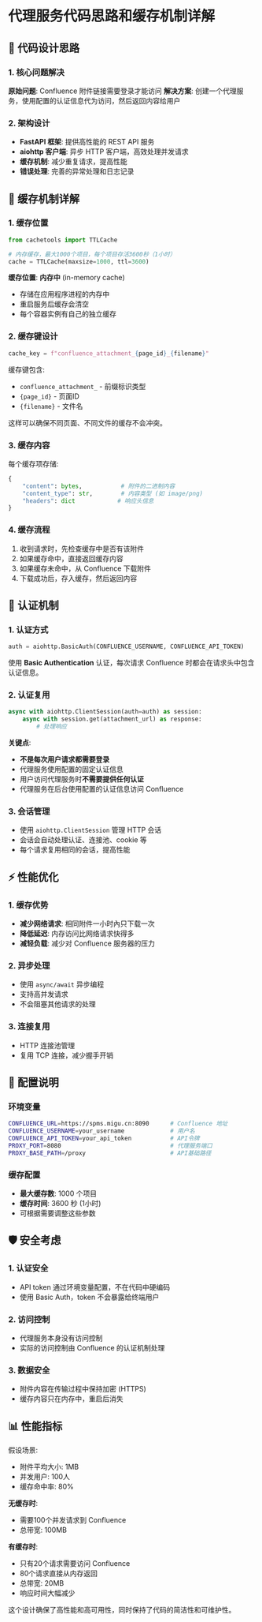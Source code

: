 # 代理服务代码思路和缓存机制详解

## 🧠 代码设计思路

### 1. 核心问题解决
**原始问题**: Confluence 附件链接需要登录才能访问
**解决方案**: 创建一个代理服务，使用配置的认证信息代为访问，然后返回内容给用户

### 2. 架构设计
- **FastAPI 框架**: 提供高性能的 REST API 服务
- **aiohttp 客户端**: 异步 HTTP 客户端，高效处理并发请求
- **缓存机制**: 减少重复请求，提高性能
- **错误处理**: 完善的异常处理和日志记录

## 💾 缓存机制详解

### 1. 缓存位置
```python
from cachetools import TTLCache

# 内存缓存，最大1000个项目，每个项目存活3600秒（1小时）
cache = TTLCache(maxsize=1000, ttl=3600)
```

**缓存位置**: **内存中** (in-memory cache)
- 存储在应用程序进程的内存中
- 重启服务后缓存会清空
- 每个容器实例有自己的独立缓存

### 2. 缓存键设计
```python
cache_key = f"confluence_attachment_{page_id}_{filename}"
```

缓存键包含:
- `confluence_attachment_` - 前缀标识类型
- `{page_id}` - 页面ID
- `{filename}` - 文件名

这样可以确保不同页面、不同文件的缓存不会冲突。

### 3. 缓存内容
每个缓存项存储:
```python
{
    "content": bytes,           # 附件的二进制内容
    "content_type": str,        # 内容类型 (如 image/png)
    "headers": dict            # 响应头信息
}
```

### 4. 缓存流程
1. 收到请求时，先检查缓存中是否有该附件
2. 如果缓存命中，直接返回缓存内容
3. 如果缓存未命中，从 Confluence 下载附件
4. 下载成功后，存入缓存，然后返回内容

## 🔐 认证机制

### 1. 认证方式
```python
auth = aiohttp.BasicAuth(CONFLUENCE_USERNAME, CONFLUENCE_API_TOKEN)
```

使用 **Basic Authentication** 认证，每次请求 Confluence 时都会在请求头中包含认证信息。

### 2. 认证复用
```python
async with aiohttp.ClientSession(auth=auth) as session:
    async with session.get(attachment_url) as response:
        # 处理响应
```

**关键点**: 
- **不是每次用户请求都需要登录**
- 代理服务使用配置的固定认证信息
- 用户访问代理服务时**不需要提供任何认证**
- 代理服务在后台使用配置的认证信息访问 Confluence

### 3. 会话管理
- 使用 `aiohttp.ClientSession` 管理 HTTP 会话
- 会话会自动处理认证、连接池、cookie 等
- 每个请求复用相同的会话，提高性能

## ⚡ 性能优化

### 1. 缓存优势
- **减少网络请求**: 相同附件一小时內只下载一次
- **降低延迟**: 内存访问比网络请求快得多
- **减轻负载**: 减少对 Confluence 服务器的压力

### 2. 异步处理
- 使用 `async/await` 异步编程
- 支持高并发请求
- 不会阻塞其他请求的处理

### 3. 连接复用
- HTTP 连接池管理
- 复用 TCP 连接，减少握手开销

## 🔧 配置说明

### 环境变量
```bash
CONFLUENCE_URL=https://spms.migu.cn:8090      # Confluence 地址
CONFLUENCE_USERNAME=your_username             # 用户名
CONFLUENCE_API_TOKEN=your_api_token           # API令牌
PROXY_PORT=8080                               # 代理服务端口
PROXY_BASE_PATH=/proxy                        # API基础路径
```

### 缓存配置
- **最大缓存数**: 1000 个项目
- **缓存时间**: 3600 秒 (1小时)
- 可根据需要调整这些参数

## 🛡️ 安全考虑

### 1. 认证安全
- API token 通过环境变量配置，不在代码中硬编码
- 使用 Basic Auth，token 不会暴露给终端用户

### 2. 访问控制
- 代理服务本身没有访问控制
- 实际的访问控制由 Confluence 的认证机制处理

### 3. 数据安全
- 附件内容在传输过程中保持加密 (HTTPS)
- 缓存内容只在内存中，重启后消失

## 📊 性能指标

假设场景:
- 附件平均大小: 1MB
- 并发用户: 100人
- 缓存命中率: 80%

**无缓存时**:
- 需要100个并发请求到 Confluence
- 总带宽: 100MB

**有缓存时**:
- 只有20个请求需要访问 Confluence
- 80个请求直接从内存返回
- 总带宽: 20MB
- 响应时间大幅减少

这个设计确保了高性能和高可用性，同时保持了代码的简洁性和可维护性。

